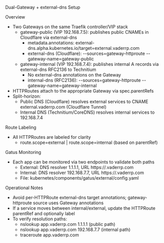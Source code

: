 Dual-Gateway + external-dns Setup

Overview
- Two Gateways on the same Traefik controller/VIP stack
  - gateway-public (VIP 192.168.7.5): publishes public CNAMEs in Cloudflare via external-dns
    - metadata.annotations: external-dns.alpha.kubernetes.io/target=external.vaderrp.com
    - external-dns (Cloudflare): --sources=gateway-httproute --gateway-name=gateway-public
  - gateway-internal (VIP 192.168.7.4): publishes internal A records via external-dns RFC2136 to Technitium
    - No external-dns annotations on the Gateway
    - internal-dns (RFC2136): --sources=gateway-httproute --gateway-name=gateway-internal
- HTTPRoutes attach to the appropriate Gateway via spec.parentRefs
- Split-horizon:
  - Public DNS (Cloudflare) resolves external services to CNAME external.vaderrp.com (Cloudflare Tunnel)
  - Internal DNS (Technitium/CoreDNS) resolves internal services to 192.168.7.4

Route Labeling
- All HTTPRoutes are labeled for clarity
  - route.scope=external | route.scope=internal (based on parentRef)

Gatus Monitoring
- Each app can be monitored via two endpoints to validate both paths
  - External: DNS resolver 1.1.1.1, URL https://<app>.vaderrp.com
  - Internal: DNS resolver 192.168.7.7, URL https://<app>.vaderrp.com
  - File: kubernetes/components/gatus/external/config.yaml

Operational Notes
- Avoid per-HTTPRoute external-dns target annotations; gateway-httproute source uses Gateway annotations
- If a service moves between internal/external, update the HTTPRoute parentRef and optionally label
- To verify resolution paths:
  - nslookup app.vaderrp.com 1.1.1.1 (public path)
  - nslookup app.vaderrp.com 192.168.7.7 (internal path)
  - traceroute app.vaderrp.com

